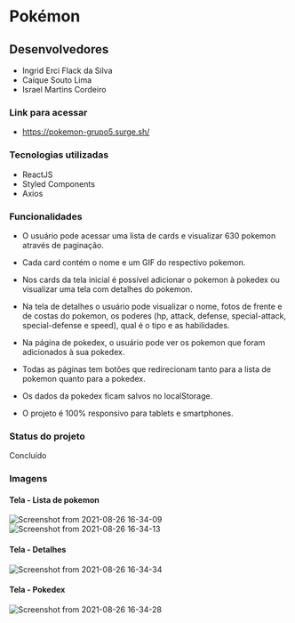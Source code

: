 # Pokémon

## Desenvolvedores

- Ingrid Erci Flack da Silva
- Caíque Souto Lima
- Israel Martins Cordeiro

### Link para acessar

- https://pokemon-grupo5.surge.sh/

### Tecnologias utilizadas

- ReactJS
- Styled Components
- Axios

### Funcionalidades

- O usuário pode acessar uma lista de cards e visualizar 630 pokemon através de paginação.

- Cada card contém o nome e um GIF do respectivo pokemon.

- Nos cards da tela inicial é possível adicionar o pokemon à pokedex ou visualizar uma tela com detalhes do pokemon.

- Na tela de detalhes o usuário pode visualizar o nome, fotos de frente e de costas do pokemon, os poderes (hp, attack, defense, special-attack, special-defense e speed), qual é o tipo e as habilidades.

- Na página de pokedex, o usuário pode ver os pokemon que foram adicionados à sua pokedex.

- Todas as páginas tem botões que redirecionam tanto para a lista de pokemon quanto para a pokedex.

- Os dados da pokedex ficam salvos no localStorage.

- O projeto é 100% responsivo para tablets e smartphones.

### Status do projeto

Concluído

### Imagens

#### Tela - Lista de pokemon


![Screenshot from 2021-08-26 16-34-09](https://user-images.githubusercontent.com/8032317/131024921-18e7a898-da50-40e0-8521-b330bd38fe4b.png)
![Screenshot from 2021-08-26 16-34-13](https://user-images.githubusercontent.com/8032317/131024963-895057a4-8f1f-477f-b4d5-878e2c6568da.png)

#### Tela - Detalhes

![Screenshot from 2021-08-26 16-34-34](https://user-images.githubusercontent.com/8032317/131024984-0680acb1-c4be-4ced-869d-1f1b5eb7176f.png)


#### Tela - Pokedex

![Screenshot from 2021-08-26 16-34-28](https://user-images.githubusercontent.com/8032317/131025007-9babe7df-e439-4060-a14d-d3a69a9177c6.png)
